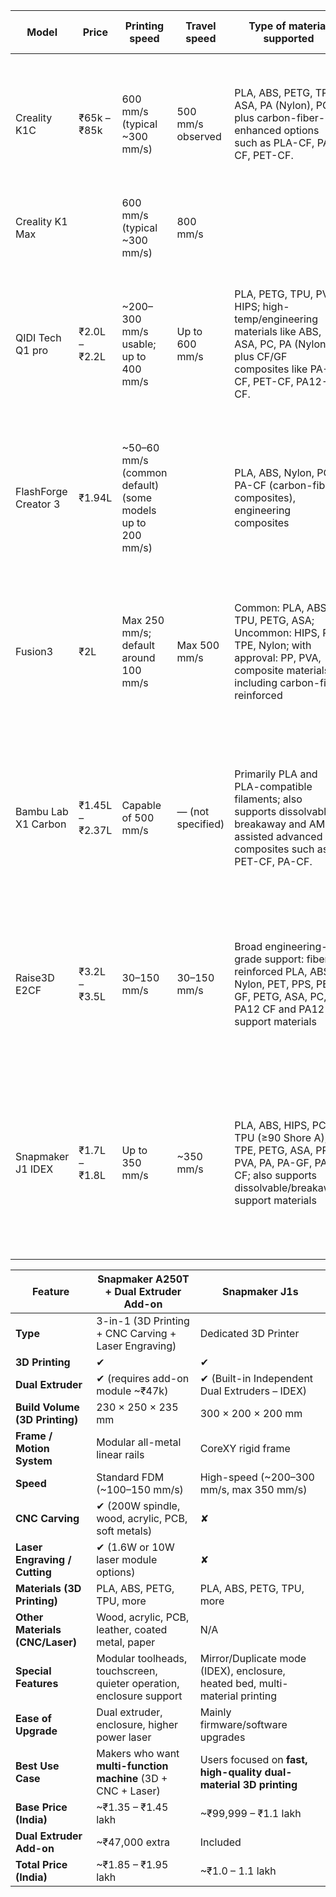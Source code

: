 | Model | Price | Printing speed | Travel speed | Type of material supported | Dimensions | Software toolchain | IDEX | Special features | Extra points | Reviews & ratings |
|-------|-------|----------------|--------------|---------------------------|------------|------------------|------|-----------------|--------------|-----------------|
| Creality K1C | ₹65k – ₹85k | 600 mm/s (typical ~300 mm/s) | 500 mm/s observed | PLA, ABS, PETG, TPU, ASA, PA (Nylon), PC; plus carbon-fiber-enhanced options such as PLA-CF, PA-CF, PET-CF. | K1C: 220 × 220 × 250 mm | Creality Print, Creality Cloud (Open-source) | No | High-speed CoreXY printing at consumer price point | • Great balance of price & speed<br>• K1 Max has AI features for automation<br>• Consumer-friendly setup | |
| Creality K1 Max | | 600 mm/s (typical ~300 mm/s) | 800 mm/s | | K1 MAX: 300 × 300 × 300 mm | | No | | | |
| QIDI Tech Q1 pro | ₹2.0L – ₹2.2L | ~200–300 mm/s usable; up to 400 mm/s | Up to 600 mm/s | PLA, PETG, TPU, PVA, HIPS; high-temp/engineering materials like ABS, ASA, PC, PA (Nylon), plus CF/GF composites like PA-CF, PET-CF, PA12-CF. | 245 × 245 × 240 mm | QIDI Studio, QIDI-Link (Proprietary) | No | Affordable enclosed printer with high-temp capability | • Strong customer support reputation<br>• Good for engineering-grade materials<br>• Lower price compared to similar enclosed printers | |
| FlashForge Creator 3 | ₹1.94L | ~50–60 mm/s (common default) (some models up to 200 mm/s) | | PLA, ABS, Nylon, PC, PA-CF (carbon-fiber composites), engineering composites | 300 × 250 × 200 mm | FlashPrint, Simplify3D support (Proprietary) | Yes | Reliable IDEX system for true dual-material printing | • Widely used in schools & businesses<br>• Reliable for continuous dual-material jobs<br>• Slightly bulky but very durable | |
| Fusion3 | ₹2L | Max 250 mm/s; default around 100 mm/s | Max 500 mm/s | Common: PLA, ABS, TPU, PETG, ASA; Uncommon: HIPS, PC, TPE, Nylon; with approval: PP, PVA, composite materials including carbon-fiber reinforced | F306: 306 × 306 × 306 mm<br>F400: 355 × 355 × 315 mm<br>EDGE: 368 × 368 × 343 mm | Reactor slicer, Simplify3D support (Proprietary) | No | Industrial reliability & large build volume | • Made in USA, focused on professional use<br>• Long-term reliability and uptime prioritized<br>• Higher cost, but great ROI for industries | |
| Bambu Lab X1 Carbon | ₹1.45L – ₹2.37L | Capable of 500 mm/s | — (not specified) | Primarily PLA and PLA-compatible filaments; also supports dissolvable breakaway and AMS-assisted advanced composites such as PET-CF, PA-CF. | 256 × 256 × 256 mm | Bambu Studio, Bambu Farm Manager (Proprietary) | No IDEX but Yes (AMS supports multi-material via single nozzle) | Ultra-fast printing with AI + AMS multi-material system | • One of the fastest consumer printers available<br>• AMS makes multi-color/material very easy<br>• Strong online community & ecosystem | |
| Raise3D E2CF | ₹3.2L – ₹3.5L | 30–150 mm/s | 30–150 mm/s | Broad engineering-grade support: fiber-reinforced PLA, ABS, Nylon, PET, PPS, PET-GF, PETG, ASA, PC, PA12 CF and PA12 CF support materials | Single extruder: 330 × 240 × 240 mm<br>Dual extruder: 295 × 240 × 240 mm | ideaMaker, RaiseCloud (Proprietary) | Yes | Specialized for carbon-fiber & composite materials | • Specifically tuned for fiber-reinforced filaments<br>• Excellent build quality & industrial support<br>• Higher learning curve, more pro-oriented | |
| Snapmaker J1 IDEX | ₹1.7L – ₹1.8L | Up to 350 mm/s | ~350 mm/s | PLA, ABS, HIPS, PC, TPU (≥90 Shore A), TPE, PETG, ASA, PP, PVA, PA, PA-GF, PA-CF; also supports dissolvable/breakaway support materials | 300 × 200 × 200 mm | Snapmaker Luban (Open-source) | Yes | Versatile IDEX with mirror & duplicate modes | • Also integrates with Snapmaker modular ecosystem (laser, CNC)<br>• Compact design with creative IDEX modes<br>• Great for hobbyists who want versatility | |






| Feature                         | **Snapmaker A250T + Dual Extruder Add-on**                           | **Snapmaker J1s**                                                            |
| -------------------------------- | -------------------------------------------------------------------- | ---------------------------------------------------------------------------- |
| **Type**                        | 3-in-1 (3D Printing + CNC Carving + Laser Engraving)                 | Dedicated 3D Printer                                                         |
| **3D Printing**                 | ✔                                                                    | ✔                                                                            |
| **Dual Extruder**               | ✔ (requires add-on module ~₹47k)                                     | ✔ (Built-in Independent Dual Extruders – IDEX)                               |
| **Build Volume (3D Printing)**  | 230 × 250 × 235 mm                                                   | 300 × 200 × 200 mm                                                           |
| **Frame / Motion System**       | Modular all-metal linear rails                                       | CoreXY rigid frame                                                           |
| **Speed**                       | Standard FDM (~100–150 mm/s)                                         | High-speed (~200–300 mm/s, max 350 mm/s)                                     |
| **CNC Carving**                 | ✔ (200W spindle, wood, acrylic, PCB, soft metals)                    | ✘                                                                            |
| **Laser Engraving / Cutting**   | ✔ (1.6W or 10W laser module options)                                 | ✘                                                                            |
| **Materials (3D Printing)**     | PLA, ABS, PETG, TPU, more                                            | PLA, ABS, PETG, TPU, more                                                    |
| **Other Materials (CNC/Laser)** | Wood, acrylic, PCB, leather, coated metal, paper                     | N/A                                                                          |
| **Special Features**            | Modular toolheads, touchscreen, quieter operation, enclosure support | Mirror/Duplicate mode (IDEX), enclosure, heated bed, multi-material printing |
| **Ease of Upgrade**             | Dual extruder, enclosure, higher power laser                         | Mainly firmware/software upgrades                                            |
| **Best Use Case**               | Makers who want **multi-function machine** (3D + CNC + Laser)        | Users focused on **fast, high-quality dual-material 3D printing**            |
| **Base Price (India)**          | ~₹1.35 – ₹1.45 lakh                                                  | ~₹99,999 – ₹1.1 lakh                                                         |
| **Dual Extruder Add-on**        | ~₹47,000 extra                                                       | Included                                                                     |
| **Total Price (India)**         | ~₹1.85 – ₹1.95 lakh                                                  | ~₹1.0 – 1.1 lakh                                                             |

